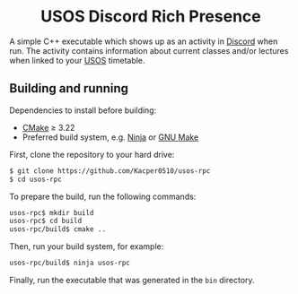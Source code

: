 <h1 align="center">USOS Discord Rich Presence</h1>

A simple C++ executable which shows up as an activity in [Discord](https://discord.com/) when run.
The activity contains information about current classes and/or lectures when linked to your [USOS](https://www.usos.edu.pl/) timetable.

## Building and running

Dependencies to install before building:
* [CMake](https://cmake.org/) ≥ 3.22
* Preferred build system, e.g. [Ninja](https://ninja-build.org/) or [GNU Make](https://www.gnu.org/software/make/)

First, clone the repository to your hard drive:
```sh
$ git clone https://github.com/Kacper0510/usos-rpc
$ cd usos-rpc
```

To prepare the build, run the following commands:
```sh
usos-rpc$ mkdir build
usos-rpc$ cd build
usos-rpc/build$ cmake ..
```

Then, run your build system, for example:
```sh
usos-rpc/build$ ninja usos-rpc
```

Finally, run the executable that was generated in the `bin` directory.
